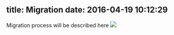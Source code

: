 title: Migration
date: 2016-04-19 10:12:29
---
Migration process will be described here
![](/images/workingOnIt.jpg)